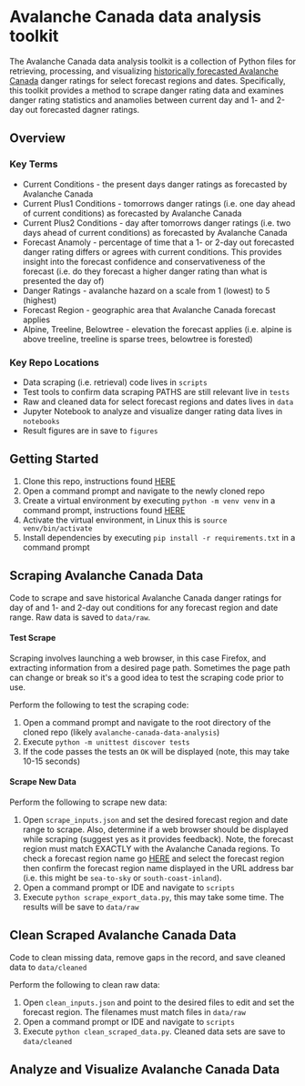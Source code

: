 # Avalanche Canada data analysis toolkit

The Avalanche Canada data analysis toolkit is a collection of Python files for retrieving, processing, and visualizing [historically forecasted Avalanche Canada](https://www.avalanche.ca/forecasts/archives) danger ratings for select forecast regions and dates. Specifically, this toolkit provides a method to scrape danger rating data and examines danger rating statistics and anamolies between current day and 1- and 2-day out forecasted dagner ratings. 

## Overview
### Key Terms
* Current Conditions - the present days danger ratings as forecasted by Avalanche Canada
* Current Plus1 Conditions - tomorrows danger ratings (i.e. one day ahead of current conditions) as forecasted by Avalanche Canada
* Current Plus2 Conditions - day after tomorrows danger ratings (i.e. two days ahead of current conditions) as forecasted by Avalanche Canada
* Forecast Anamoly - percentage of time that a 1- or 2-day out forecasted danger rating differs or agrees with current conditions. This provides insight into the forecast confidence and conservativeness of the forecast (i.e. do they forecast a higher danger rating than what is presented the day of)
* Danger Ratings - avalanche hazard on a scale from 1 (lowest) to 5 (highest)
* Forecast Region - geographic area that Avalanche Canada forecast applies
* Alpine, Treeline, Belowtree - elevation the forecast applies (i.e. alpine is above treeline, treeline is sparse trees, belowtree is forested)

### Key Repo Locations
* Data scraping (i.e. retrieval) code lives in `scripts`
* Test tools to confirm data scraping PATHS are still relevant live in `tests`
* Raw and cleaned data for select forecast regions and dates lives in `data`
* Jupyter Notebook to analyze and visualize danger rating data lives in `notebooks`
* Result figures are in save to `figures`

## Getting Started
1. Clone this repo, instructions found [HERE](https://docs.github.com/en/free-pro-team@latest/github/creating-cloning-and-archiving-repositories/cloning-a-repository)
2. Open a command prompt and navigate to the newly cloned repo
3. Create a virtual environment by executing `python -m venv venv` in a command prompt, instructions found [HERE](https://docs.python.org/3/library/venv.html)
4. Activate the virtual environment, in Linux this is `source venv/bin/activate`
5. Install dependencies by executing `pip install -r requirements.txt` in a command prompt 

## Scraping Avalanche Canada Data
Code to scrape and save historical Avalanche Canada danger ratings for day of and 1- and 2-day out conditions for any forecast region and date range. Raw data is saved to `data/raw`. 

#### Test Scrape
Scraping involves launching a web browser, in this case Firefox, and extracting information from a desired page path. Sometimes the page path can change or break so it's a good idea to test the scraping code prior to use. 

Perform the following to test the scraping code:
1. Open a command prompt and navigate to the root directory of the cloned repo (likely `avalanche-canada-data-analysis`)
2. Execute `python -m unittest discover tests`
3. If the code passes the tests an `OK` will be displayed (note, this may take 10-15 seconds)

#### Scrape New Data

Perform the following to scrape new data:
1. Open `scrape_inputs.json` and set the desired forecast region and date range to scrape. Also, determine if a web browser should be displayed while scraping (suggest yes as it provides feedback). Note, the forecast region must match EXACTLY with the Avalanche Canada regions. To check a forecast region name go [HERE](https://www.avalanche.ca/forecasts/archives) and select the forecast region then confirm the forecast region name displayed in the URL address bar (i.e. this might be `sea-to-sky` or `south-coast-inland`). 
2. Open a command prompt or IDE and navigate to `scripts`
3. Execute `python scrape_export_data.py`, this may take some time. The results will be save to `data/raw`

## Clean Scraped Avalanche Canada Data

Code to clean missing data, remove gaps in the record, and save cleaned data to `data/cleaned`

Perform the following to clean raw data:
1. Open `clean_inputs.json` and point to the desired files to edit and set the forecast region. The filenames must match files in `data/raw`
2. Open a command prompt or IDE and navigate to `scripts`
3. Execute `python clean_scraped_data.py`. Cleaned data sets are save to `data/cleaned`

## Analyze and Visualize Avalanche Canada Data
